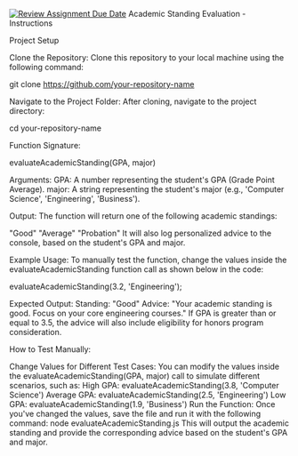 [![Review Assignment Due Date](https://classroom.github.com/assets/deadline-readme-button-22041afd0340ce965d47ae6ef1cefeee28c7c493a6346c4f15d667ab976d596c.svg)](https://classroom.github.com/a/JwmNWGfd)
Academic Standing Evaluation - Instructions

Project Setup

Clone the Repository:
Clone this repository to your local machine using the following command:

git clone https://github.com/your-repository-name

Navigate to the Project Folder:
After cloning, navigate to the project directory:

cd your-repository-name

Function Signature:

evaluateAcademicStanding(GPA, major)

Arguments:
GPA: A number representing the student's GPA (Grade Point Average).
major: A string representing the student's major (e.g., 'Computer Science', 'Engineering', 'Business').

Output:
The function will return one of the following academic standings:

"Good"
"Average"
"Probation"
It will also log personalized advice to the console, based on the student's GPA and major.

Example Usage:
To manually test the function, change the values inside the evaluateAcademicStanding function call as shown below in the code:

evaluateAcademicStanding(3.2, 'Engineering');

Expected Output:
Standing: "Good"
Advice:
"Your academic standing is good. Focus on your core engineering courses."
If GPA is greater than or equal to 3.5, the advice will also include eligibility for honors program consideration.

How to Test Manually:

Change Values for Different Test Cases:
You can modify the values inside the evaluateAcademicStanding(GPA, major) call to simulate different scenarios, such as:
High GPA: evaluateAcademicStanding(3.8, 'Computer Science')
Average GPA: evaluateAcademicStanding(2.5, 'Engineering')
Low GPA: evaluateAcademicStanding(1.9, 'Business')
Run the Function:
Once you've changed the values, save the file and run it with the following command:
node evaluateAcademicStanding.js
This will output the academic standing and provide the corresponding advice based on the student's GPA and major.
